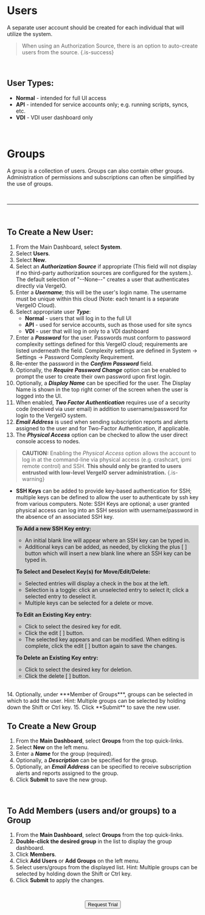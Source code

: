 

# Users
A separate user account should be created for each individual that will utilize the system. 

> When using an Authorization Source, there is an option to auto-create users from the source. {.is-success}

<br>

## User Types:

-   **Normal** - intended for full UI access
-   **API** - intended for service accounts only; e.g. running scripts, syncs, etc.
-   **VDI** - VDI user dashboard only

<br>



# Groups
A group is a collection of users. Groups can also contain other groups.  Administration of permissions and subscriptions can often be simplified by the use of groups.

<br>

---

<br>



## To Create a New User:

1.  From the Main Dashboard, select **System**.
2.  Select **Users**.
3.  Select **New**.
4.  Select an ***Authorization Source*** if appropriate (This field will not display if no third-party authorization sources are configured for the system.). The default selection of "--None--" creates a user that authenticates directly via VergeIO.
5.  Enter a ***Username***; this will be the user's login name. The username must be unique within this cloud (Note: each tenant is a separate VergeIO Cloud).
6.  Select appropriate user ***Type***:
    -   **Normal** - users that will log in to the full UI
    -   **API** - used for service accounts, such as those used for site syncs
    -   **VDI** - user that will log in only to a VDI dashboard
7.  Enter a ***Password*** for the user. Passwords must conform to password complexity settings defined for this VergeIO cloud; requirements are listed underneath the field. Complexity settings are defined in System -> Settings -> Password Complexity Requirement.
8.  Re-enter the password in the ***Confirm Password*** field.
9.  Optionally, the ***Require Password Change*** option can be enabled to prompt the user to create their own password upon first login.
10.  Optionally, a ***Display Name*** can be specified for the user. The Display Name is shown in the top right corner of the screen when the user is logged into the UI.
11.  When enabled, ***Two Factor Authentication*** requires use of a security code (received via user email) in addition to username/password for login to the VergeIO system.
12.  ***Email Address*** is used when sending subscription reports and alerts assigned to the user and for Two-Factor Authentication, if applicable.
13.  The ***Physical Access*** option can be checked to allow the user direct console access to nodes. 
> **CAUTION:** Enabling the *Physical Access* option allows the account to log in at the command-line via physical access (e.g. crashcart, ipmi remote control) and SSH. **This should only be granted to users entrusted with low-level VergeIO server administration.** {.is-warning}

 - **SSH Keys** can be added to provide key-based authentication for SSH; multiple keys can be defined to allow the user to authenticate by ssh key from various computers. Note: SSH Keys are optional; a user granted physical access can log into an SSH session with username/password in the absence of an associated SSH key.
    <div style="background:lightgrey">
  
    **To Add a new SSH Key entry:**
   -   An initial blank line will appear where an SSH key can be typed in.
    -   Additional keys can be added, as needed, by clicking the plus \[ \] button which will insert a new blank line where an SSH key can be typed in.
  
    **To Select and Deselect Key(s) for Move/Edit/Delete:**
    -   Selected entries will display a check in the box at the left.
    -   Selection is a toggle: click an unselected entry to select it; click a selected entry to deselect it.
    -   Multiple keys can be selected for a delete or move.
  
    **To Edit an Existing Key entry:**
    -   Click to select the desired key for edit.
    -   Click the edit \[ \] button.
    -   The selected key appears and can be modified. When editing is complete, click the edit \[ \] button again to save the changes.
  
    **To Delete an Existing Key entry:**
    -   Click to select the desired key for deletion.
    -   Click the delete \[ \] button.
  </span>
    <br>
14.  Optionally, under ***Member of Groups***, groups can be selected in which to add the user. Hint: Multiple groups can be selected by holding down the Shift or Ctrl key.
15.  Click **Submit** to save the new user.

<br>

## To Create a New Group

1.  From the **Main Dashboard**, select **Groups** from the top quick-links.
2.  Select **New** on the left menu.
3.  Enter a ***Name*** for the group (required).
4.  Optionally, a ***Description*** can be specified for the group.
5.  Optionally, an ***Email Address*** can be specified to receive subscription alerts and reports assigned to the group.
6.  Click **Submit** to save the new group.

<br>

## To Add Members (users and/or groups) to a Group

1.  From the **Main Dashboard**, select **Groups** from the top quick-links.
2.  **Double-click the desired group** in the list to display the group dashboard.
3.  Click **Members**.
4.  Click **Add Users** or **Add Groups** on the left menu.
5.  Select users/groups from the displayed list. Hint: Multiple groups can be selected by holding down the Shift or Ctrl key.
6.  Click **Submit** to apply the changes.

<br>

<div style="text-align:center; margin-bottom:5px">

  <a href="https://www.verge.io/test-drive#Demo-Section"><button class="button-cta">Request Trial</button></a>
</div>